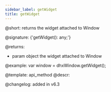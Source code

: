 ```yaml
---
sidebar_label: getWidget
title: getWidget
---          
```


@short: returns the widget attached to Window

@signature: {'getWidget(): any;'}

@returns:
- param	object      the widget attached to Window

@example:
var window = dhxWindow.getWidget(); 


@template: api_method
@descr:

@changelog:
added in v6.3

